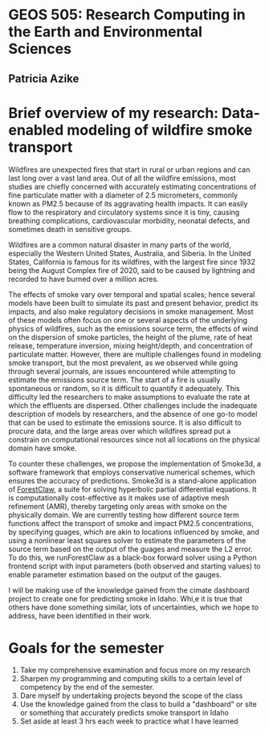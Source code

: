 # GEOS 505: Research Computing in the Earth and Environmental Sciences

## Patricia Azike

# Brief overview of my research: Data-enabled modeling of wildfire smoke transport

Wildfires are unexpected fires that start in rural or urban regions and can last long over a vast land area. Out of all the wildfire emissions, most studies are chiefly concerned with accurately estimating concentrations of fine particulate matter with a diameter of 2.5 micrometers, commonly known as PM2.5 because of its aggravating health impacts. It can easily flow to the respiratory and circulatory systems since it is tiny, causing breathing complications, cardiovascular morbidity, neonatal defects, and sometimes death in sensitive groups.

Wildfires are a common natural disaster in many parts of the world, especially the Western United States, Australia, and Siberia. In the United States, California is famous for its wildfires, with the largest fire since 1932 being the August Complex fire of 2020, said to be caused by lightning and recorded to have burned over a million acres.

The effects of smoke vary over temporal and spatial scales; hence several models have been built to simulate its past and present behavior, predict its impacts, and also make regulatory decisions in smoke management. Most of these models often focus on one or several aspects of the underlying physics of wildfires, such as the emissions source term,  the effects of wind on the dispersion of smoke particles, the height of the plume, rate of heat release, temperature inversion, mixing height/depth, and concentration of particulate matter. However, there are multiple challenges found in modeling smoke transport, but the most prevalent, as we observed while going through several journals, are issues encountered while attempting to estimate the emissions source term. The start of a fire is usually spontaneous or random, so it is difficult to quantify it adequately. This difficulty led the researchers to make assumptions to evaluate the rate at which the effluents are dispersed. Other challenges include the inadequate description of models by researchers, and the absence of one go-to model that can be used to estimate the emissions source. It is also difficult to procure data, and the large areas over which wildfires spread put a constrain on computational resources since not all locations on the physical domain have smoke.

To counter these challenges, we propose the implementation of Smoke3d, a software framework that employs conservative numerical schemes, which ensures the accuracy of predictions. Smoke3d is a stand-alone application of [ForestClaw](https://github.com/ForestClaw/ForestClaw/wiki), a suite for solving hyperbolic partial differential equations. It is computationally cost-effective as it makes use of adaptive mesh refinement (AMR), thereby targeting only areas with smoke on the physically domain. We are currently testing how different source term functions affect the transport of smoke and impact PM2.5 concentrations, by specifying guages, which are akin to locations influenced by smoke, and using a nonlinear least squares solver to estimate the parameters of the source term based on the output of the guages and measure the L2 error. To do this, we runForestClaw as a black-box forward solver using a Python frontend script with input parameters (both observed and starting values) to enable parameter estimation based on the output of the gauges. 

I will be making use of the knowledge gained from the cimate dashboard project to create one for predicting smoke in Idaho. Whi,e it is true that others have done something similar, lots of uncertainties, which we hope to address, have been identified in their work.


# Goals for the semester

1. Take my comprehensive examination and focus more on my research
1. Sharpen my programming and computing skills to a certain level of competency by the end of the semester.
2. Dare myself by undertaking projects beyond the scope of the class
3. Use the knowledge gained from the class to build a "dashboard" or site or something that accurately predicts smoke transport in Idaho
4. Set aside at least 3 hrs each week to practice what I have learned

